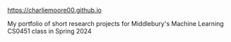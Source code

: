 https://charliemoore00.github.io

My portfolio of short research projects for Middlebury's Machine Learning CS0451 class in Spring 2024

